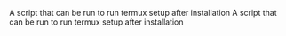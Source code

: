A script that can be run to run termux setup after installation
A script that can be run to run termux setup after installation
